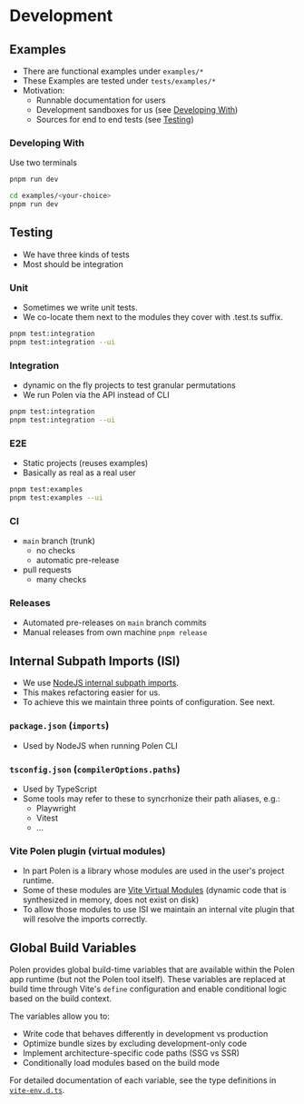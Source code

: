 # Development

## Examples

- There are functional examples under `examples/*`
- These Examples are tested under `tests/examples/*`
- Motivation:
  - Runnable documentation for users
  - Development sandboxes for us (see [Developing With](#developing-with))
  - Sources for end to end tests (see [Testing](#testing))

### Developing With

Use two terminals

```sh
pnpm run dev
```

```sh
cd examples/<your-choice>
pnpm run dev
```

## Testing

- We have three kinds of tests
- Most should be integration

### Unit

- Sometimes we write unit tests.
- We co-locate them next to the modules they cover with .test.ts suffix.

```sh
pnpm test:integration
pnpm test:integration --ui
```

### Integration

- dynamic on the fly projects to test granular permutations
- We run Polen via the API instead of CLI

```sh
pnpm test:integration
pnpm test:integration --ui
```

### E2E

- Static projects (reuses examples)
- Basically as real as a real user

```sh
pnpm test:examples
pnpm test:examples --ui
```

### CI

- `main` branch (trunk)
  - no checks
  - automatic pre-release
- pull requests
  - many checks

### Releases

- Automated pre-releases on `main` branch commits
- Manual releases from own machine `pnpm release`

## Internal Subpath Imports (ISI)

- We use [NodeJS internal subpath imports](https://nodejs.org/api/packages.html#subpath-imports).
- This makes refactoring easier for us.
- To achieve this we maintain three points of configuration. See next.

### `package.json` (`imports`)

- Used by NodeJS when running Polen CLI

### `tsconfig.json` (`compilerOptions.paths`)

- Used by TypeScript
- Some tools may refer to these to syncrhonize their path aliases, e.g.:
  - Playwright
  - Vitest
  - ...

### Vite Polen plugin (virtual modules)

- In part Polen is a library whose modules are used in the user's project runtime.
- Some of these modules are [Vite Virtual Modules](https://vitejs.dev/guide/api-plugin.html#virtual-modules) (dynamic code that is synthesized in memory, does not exist on disk)
- To allow those modules to use ISI we maintain an internal vite plugin that will resolve the imports correctly.

## Global Build Variables

Polen provides global build-time variables that are available within the Polen app runtime (but not the Polen tool itself). These variables are replaced at build time through Vite's `define` configuration and enable conditional logic based on the build context.

The variables allow you to:

- Write code that behaves differently in development vs production
- Optimize bundle sizes by excluding development-only code
- Implement architecture-specific code paths (SSG vs SSR)
- Conditionally load modules based on the build mode

For detailed documentation of each variable, see the type definitions in [`vite-env.d.ts`](./vite-env.d.ts).
